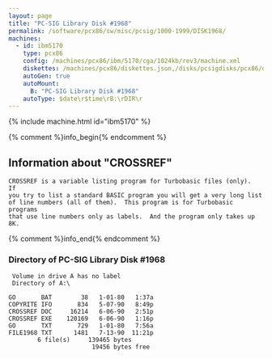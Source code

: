 ```yaml
---
layout: page
title: "PC-SIG Library Disk #1968"
permalink: /software/pcx86/sw/misc/pcsig/1000-1999/DISK1968/
machines:
  - id: ibm5170
    type: pcx86
    config: /machines/pcx86/ibm/5170/cga/1024kb/rev3/machine.xml
    diskettes: /machines/pcx86/diskettes.json,/disks/pcsigdisks/pcx86/diskettes.json
    autoGen: true
    autoMount:
      B: "PC-SIG Library Disk #1968"
    autoType: $date\r$time\rB:\rDIR\r
---
```


{% include machine.html id="ibm5170" %}

{% comment %}info_begin{% endcomment %}

## Information about "CROSSREF"

    CROSSREF is a variable listing program for Turbobasic files (only).  If
    you try to list a standard BASIC program you will get a very long list
    of line numbers (all of them).  This program is for Turbobasic programs
    that use line numbers only as labels.  And the program only takes up
    8K.
{% comment %}info_end{% endcomment %}


### Directory of PC-SIG Library Disk #1968

     Volume in drive A has no label
     Directory of A:\

    GO       BAT        38   1-01-80   1:37a
    COPYRITE IFO       834   5-07-90   8:49p
    CROSSREF DOC     16214   6-06-90   2:51p
    CROSSREF EXE    120169   6-06-90   1:16p
    GO       TXT       729   1-01-80   7:56a
    FILE1968 TXT      1481   7-13-90  11:21p
            6 file(s)     139465 bytes
                           19456 bytes free
